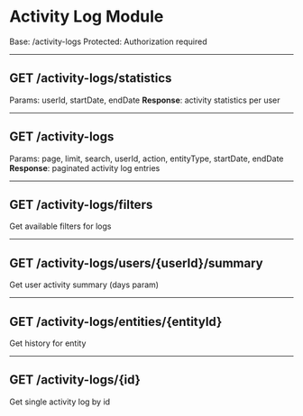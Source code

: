 # Activity Log Module

Base: /activity-logs
Protected: Authorization required

---

## GET /activity-logs/statistics
Params: userId, startDate, endDate
**Response**: activity statistics per user

---

## GET /activity-logs
Params: page, limit, search, userId, action, entityType, startDate, endDate
**Response**: paginated activity log entries

---

## GET /activity-logs/filters
Get available filters for logs

---

## GET /activity-logs/users/{userId}/summary
Get user activity summary (days param)

---

## GET /activity-logs/entities/{entityId}
Get history for entity

---

## GET /activity-logs/{id}
Get single activity log by id